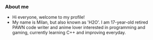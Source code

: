 ### About me

<!--
**H2O-x/H2O-x** is a ✨ _special_ ✨ repository because its `README.md` (this file) appears on your GitHub profile.

Here are some ideas to get you started:

- 🔭 I’m currently working on ...
- 🌱 I’m currently learning ...
-->

- Hi everyone, welcome to my profile! 
- My name is Milan, but also known as 'H2O'. I am 17-year-old retired PAWN code writer and anime lover interested in programming and gaming, currently learning C++ and improving everyday.
